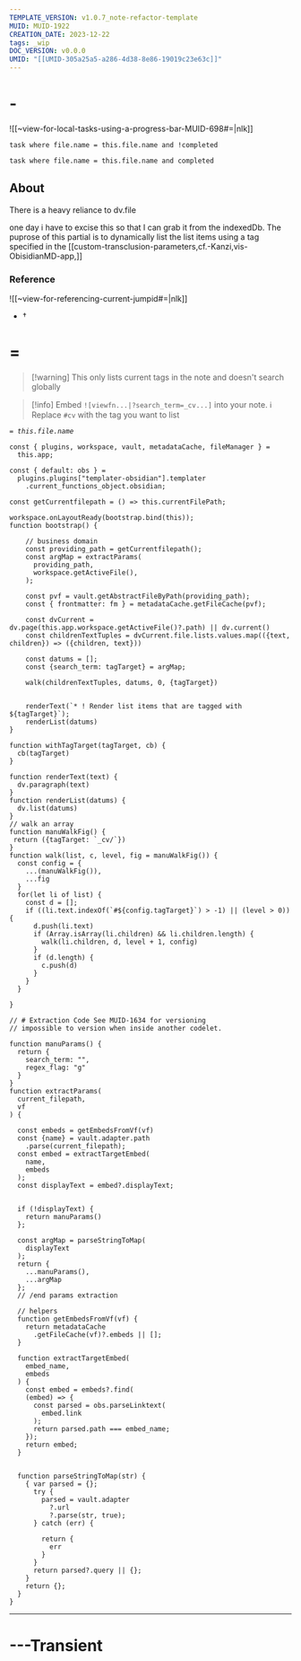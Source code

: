 ```yaml
---
TEMPLATE_VERSION: v1.0.7_note-refactor-template
MUID: MUID-1922
CREATION_DATE: 2023-12-22
tags: _wip 
DOC_VERSION: v0.0.0
UMID: "[[UMID-305a25a5-a286-4d38-8e86-19019c23e63c]]"
---
```

# -

![[~view-for-local-tasks-using-a-progress-bar-MUID-698#=|nlk]]

```dataview
task where file.name = this.file.name and !completed
```

```dataview
task where file.name = this.file.name and completed
```

## About


There is a heavy reliance to dv.file 

one day i have to excise this so that I can grab it from the indexedDb. 
The puprose of this partial is to dynamically list the list items using a tag specified in the [[custom-transclusion-parameters,cf.-Kanzi,vis-ObisidianMD-app,]]
### Reference

![[~view-for-referencing-current-jumpid#=|nlk]]

* †

# =

> [!warning] This only lists current tags in the note and doesn't search globally

> [!info] Embed `![viewfn...|?search_term=_cv...]` into your note.
> ℹ Replace `#cv` with the tag you want to list

*`= this.file.name`*

```dataviewjs
const { plugins, workspace, vault, metadataCache, fileManager } =
  this.app;

const { default: obs } =
  plugins.plugins["templater-obsidian"].templater
    .current_functions_object.obsidian;

const getCurrentfilepath = () => this.currentFilePath;

workspace.onLayoutReady(bootstrap.bind(this));
function bootstrap() {

    // business domain
    const providing_path = getCurrentfilepath();
    const argMap = extractParams(
      providing_path,
      workspace.getActiveFile(),
    );
    
    const pvf = vault.getAbstractFileByPath(providing_path);
    const { frontmatter: fm } = metadataCache.getFileCache(pvf);

    const dvCurrent = dv.page(this.app.workspace.getActiveFile()?.path) || dv.current()
    const childrenTextTuples = dvCurrent.file.lists.values.map(({text, children}) => ({children, text}))

    const datums = [];
    const {search_term: tagTarget} = argMap;

    walk(childrenTextTuples, datums, 0, {tagTarget})
    
    
    renderText(`* ! Render list items that are tagged with ${tagTarget}`);
    renderList(datums)
}

function withTagTarget(tagTarget, cb) {
  cb(tagTarget)
}

function renderText(text) {
  dv.paragraph(text)
}
function renderList(datums) {
  dv.list(datums)
}
// walk an array
function manuWalkFig() {
 return ({tagTarget: `_cv/`})
} 
function walk(list, c, level, fig = manuWalkFig()) {
  const config = {
    ...(manuWalkFig()),
    ...fig
  }
  for(let li of list) {
    const d = [];
    if ((li.text.indexOf(`#${config.tagTarget}`) > -1) || (level > 0)) {
      d.push(li.text)
      if (Array.isArray(li.children) && li.children.length) {
        walk(li.children, d, level + 1, config)
      }
      if (d.length) {
        c.push(d)
      }
    }
  }
  
}

// # Extraction Code See MUID-1634 for versioning 
// impossible to version when inside another codelet.

function manuParams() {
  return {
    search_term: "",
    regex_flag: "g"
  }
}
function extractParams(
  current_filepath,
  vf
) {

  const embeds = getEmbedsFromVf(vf)
  const {name} = vault.adapter.path
    .parse(current_filepath);
  const embed = extractTargetEmbed(
    name,
    embeds
  );
  const displayText = embed?.displayText;


  if (!displayText) {
    return manuParams()
  };

  const argMap = parseStringToMap(
    displayText
  );
  return {
    ...manuParams(),
    ...argMap
  };
  // /end params extraction

  // helpers
  function getEmbedsFromVf(vf) {
    return metadataCache
      .getFileCache(vf)?.embeds || [];
  }

  function extractTargetEmbed(
    embed_name,
    embeds
  ) {
    const embed = embeds?.find(
    (embed) => {
      const parsed = obs.parseLinktext(
        embed.link
      );
      return parsed.path === embed_name;
    });
    return embed;
  }


  function parseStringToMap(str) {
    { var parsed = {};
      try {
        parsed = vault.adapter
          ?.url
          ?.parse(str, true);
      } catch (err) {

        return {
          err
        }
      }
      return parsed?.query || {};
    }
    return {};
  }
}
```

---

# ---Transient